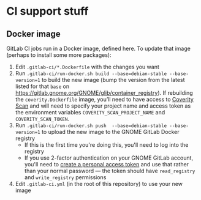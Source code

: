 # CI support stuff

## Docker image

GitLab CI jobs run in a Docker image, defined here. To update that image
(perhaps to install some more packages):

1. Edit `.gitlab-ci/*.Dockerfile` with the changes you want
1. Run `.gitlab-ci/run-docker.sh build --base=debian-stable --base-version=1` to
   build the new image (bump the version from the latest listed for that `base`
   on https://gitlab.gnome.org/GNOME/glib/container_registry). If rebuilding the
   `coverity.Dockerfile` image, you’ll need to have access to [Coverity Scan][cs]
   and will need to specify your project name and access token as the environment
   variables `COVERITY_SCAN_PROJECT_NAME` and `COVERITY_SCAN_TOKEN`.
1. Run `.gitlab-ci/run-docker.sh push  --base=debian-stable --base-version=1` to
   upload the new image to the GNOME GitLab Docker registry
    * If this is the first time you're doing this, you'll need to log into the
      registry
    * If you use 2-factor authentication on your GNOME GitLab account, you'll
      need to [create a personal access token][pat] and use that rather than
      your normal password — the token should have `read_registry` and
      `write_registry` permissions
1. Edit `.gitlab-ci.yml` (in the root of this repository) to use your new
   image

[pat]: https://gitlab.gnome.org/-/profile/personal_access_tokens
[cs]: https://scan.coverity.com/
